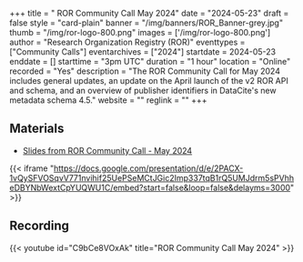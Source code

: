 +++
title = " ROR Community Call May 2024" 
date = "2024-05-23" 
draft = false 
style = "card-plain" 
banner = "/img/banners/ROR_Banner-grey.jpg" 
thumb = "/img/ror-logo-800.png" 
images = ['/img/ror-logo-800.png']
author = "Research Organization Registry (ROR)" 
eventtypes = ["Community Calls"]
eventarchives = ["2024"]
startdate = 2024-05-23
enddate = []
starttime = "3pm UTC"
duration = "1 hour"
location = "Online"
recorded = "Yes"
description = "The ROR Community Call for May 2024 includes general updates, an update on the April launch of the v2 ROR API and schema, and an overview of publisher identifiers in DataCite's new metadata schema 4.5."
website = ""
reglink = ""
+++

## Materials

- [Slides from ROR Community Call - May 2024](https://docs.google.com/presentation/d/1PsrBXXcb39uo7hSkiBDf2FOEnyrnR654rOfdtRy38z8/edit?usp=sharing)

{{< iframe "https://docs.google.com/presentation/d/e/2PACX-1vQySFVOSqvV771nvihif25UePSeMCtJGic2Imp337tqB1rQ5UMJdrm5sPVhheDBYNbWextCpYUQWU1C/embed?start=false&loop=false&delayms=3000" >}}

## Recording

{{< youtube id="C9bCe8VOxAk" title="ROR Community Call May 2024" >}}
